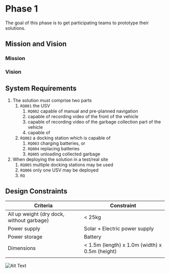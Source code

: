 # Phase 1

The goal of this phase is to get participating teams to prototype their solutions. 
## Mission and Vision

### Mission

### Vision

## System Requirements

1. The solution must comprise two parts
	1. `RQ001` the USV
		1. `RQ002` capable of manual and pre-planned navigation
		2. capable of recording video of the front of the vehicle
		3. capable of recording video of the garbage collection part of the vehicle
		4. capable of 
	2. `RQ002` a docking station which is capable of 
		1. `RQ003` charging batteries, or
		2. `RQ004` replacing batteries
		3. `RQ005` unloading collected garbage
2. When deploying the solution in a test/real site
	1. `RQ005` multiple docking stations may be used
	2. `RQ006` only one USV may be deployed
	3. `RQ`

## Design Constraints

| Criteria                                  | Constraint                                     |
| ----------------------------------------- | ---------------------------------------------- |
| All up weight (dry dock, without garbage) | < 25kg                                         |
| Power supply                              | Solar + Electric power supply                  |
| Power storage                             | Battery                                        |
| Dimensions                                | < 1.5m (length) x 1.0m (width) x 0.5m (height) |
|                                           |                                                |

![Alt Text](1.puml)